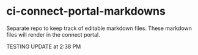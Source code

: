 # ci-connect-portal-markdowns

Separate repo to keep track of editable markdown files. These markdown files will render in the connect portal.

TESTING UPDATE at 2:38 PM
